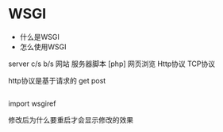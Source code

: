 # WSGI

- 什么是WSGI
- 怎么使用WSGI

server
c/s
b/s
网站 服务器脚本
[php]
网页浏览 Http协议 TCP协议

http协议是基于请求的
get post

```python

```


import wsgiref

修改后为什么要重启才会显示修改的效果
